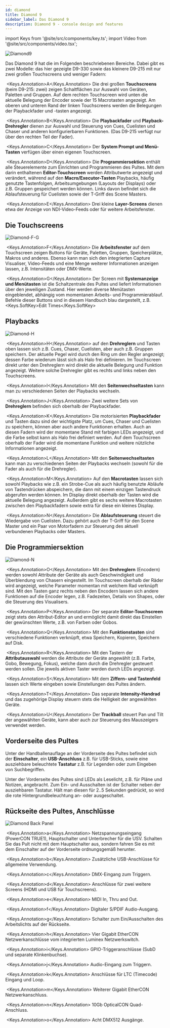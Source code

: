 ```yaml
---
id: diamond
title: Diamond 9
sidebar_label: Das Diamond 9
description: Diamond 9 - console design and features
---
```


import Keys from '@site/src/components/key.ts';
import Video from '@site/src/components/video.tsx';

![Diamond9](/docs/images/Diamond-Main.png)

Das Diamond 9 hat die im Folgenden beschriebenen Bereiche. Dabei gibt es zwei Modelle: das hier gezeigte D9-330 sowie das kleinere D9-215 mit nur zwei großen Touchscreens und weniger Fadern:

&nbsp;<Keys.Annotation>A</Keys.Annotation> Die drei großen **Touchscreens** (beim D9-215: zwei) zeigen 
Schaltflächen zur Auswahl von Geräten, Paletten und Gruppen. Auf dem rechten Touchscreen wird unten die 
aktuelle Belegung der Encoder sowie der 15 Macrotasten angezeigt. Am oberen und unteren Rand der linken 
Touchscreens werden die Belegungen der Playbackfader und -tasten angezeigt.

&nbsp;<Keys.Annotation>B</Keys.Annotation> Die **Playbackfader** und **Playback-Drehregler** dienen zur Auswahl und 
Steuerung von Cues, Cuelisten und Chaser und anderen konfigurierbaren Funktionen. (Das D9-215 verfügt nur über 
den rechten Teil der Fader).

&nbsp;<Keys.Annotation>C</Keys.Annotation> Der **System Prompt und Menü-Tasten** verfügen über einen eigenen Touchscreen.

&nbsp;<Keys.Annotation>D</Keys.Annotation> Die **Programmiersektion** enthält alle Steuerelemente 
zum Einrichten und Programmieren des Pultes. Mit dem darin enthaltenen **Editor-Touchscreen** werden Attributwerte 
angezeigt und verändert, während auf den **Macro/Executor-Tasten** Playbacks, häufig genutzte Tastenfolgen, 
Arbeitsumgebungen (Layouts der Displays) oder z.B. Gruppen gespeichert werden können. Links davon befindet sich die 
Ablaufsteuerung für Cuelisten sowie der T-Griff des Scene Masters.

&nbsp;<Keys.Annotation>E</Keys.Annotation> Drei kleine **Layer-Screens** dienen etwa der Anzeige von NDI-Video-Feeds 
oder für weitere Arbeitsfenster.



## Die Touchscreens

![Diamond-F-G](/docs/images/Diamond-F.png)

&nbsp;<Keys.Annotation>F</Keys.Annotation> Die **Arbeitsfenster** auf dem Touchscreen 
zeigen Buttons für Geräte, Paletten, Gruppen, Speicherplätze, Makros und anderes. 
Ebenso kann man sich den integrierten Capture Visualiser, Video-Feeds und eine Menge 
weiterer Informationen anzeigen lassen, z.B. Intensitäten oder DMX-Werte.


&nbsp;<Keys.Annotation>G</Keys.Annotation> Der Screen mit **Systemanzeige und Menütasten** 
ist die Schaltzentrale des Pultes und liefert Informationen über den jeweiligen Zustand. 
Hier werden diverse Menütasten eingeblendet, abhängig vom momentanen Arbeits- und 
Programmierablauf. Befehle dieser Buttons sind in diesem Handbuch blau dargestellt, 
z.B. <Keys.SoftKey>Edit Times</Keys.SoftKey>



## Playbacks

![Diamond-H](/docs/images/Diamond-H.png)

&nbsp;<Keys.Annotation>H</Keys.Annotation> auf den **Drehreglern** und Tasten oben lassen sich 
z.B. Cues, Chaser, Cuelisten, aber auch z.B. Gruppen speichern. Der aktuelle Pegel 
wird durch den Ring um den Regler angezeigt; dessen Farbe wiederum lässt sich als 
Halo frei definieren. Im Touchscreen direkt unter den Drehreglern wird direkt die 
aktuelle Belegung und Funktion angezeigt. Weitere solche Drehregler gibt es rechts 
und links neben den Touchscreens.

&nbsp;<Keys.Annotation>I</Keys.Annotation> Mit den **Seitenwechseltasten** kann man zu verschiedenen Seiten der Playbacks wechseln.

&nbsp;<Keys.Annotation>J</Keys.Annotation> Zwei weitere Sets von **Drehreglern** 
befinden sich oberhalb der Playbackfader.

&nbsp;<Keys.Annotation>K</Keys.Annotation> Die motorisierten **Playbackfader** und Tasten dazu 
sind der wichtigste Platz, um Cues, Chaser und Cuelisten zu speichern, können aber auch 
andere Funktionen erhalten. Auch an diesen Fadern wird der momentane Stand mit farbigen 
LEDs angezeigt, und die Farbe selbst kann als Halo frei definiert werden. Auf dem 
Touchscreen oberhalb der Fader wird die momentane Funktion und weitere nützliche 
Informationen angezeigt.

&nbsp;<Keys.Annotation>L</Keys.Annotation> Mit den **Seitenwechseltasten** kann man 
zu verschiedenen Seiten der Playbacks wechseln (sowohl für die Fader als auch für 
die Drehregler).

&nbsp;<Keys.Annotation>M</Keys.Annotation> Auf den **Macrotasten** lassen sich 
sowohl Playbacks wie z.B. ein Strobe-Cue als auch häufig benutzte Abläufe von 
Tastendrücken abspeichern, die dann mit einem einzigen Tastendruck abgerufen 
werden können. Im Display direkt oberhalb der Tasten wird die aktuelle Belegung 
angezeigt. Außerdem gibt es sechs weitere Macrotasten zwischen den Playbackfadern 
sowie extra für diese ein kleines Display.

&nbsp;<Keys.Annotation>N</Keys.Annotation> Die **Ablaufsteuerung** steuert die 
Wiedergabe von Cuelisten. Dazu gehört auch der T-Griff für den Scene Master und ein 
Paar von Motorfadern zur Steuerung des aktuell verbundenen Playbacks oder Masters.

## Die Programmiersektion

![Diamond-N](/docs/images/Diamond-O.png)

&nbsp;<Keys.Annotation>O</Keys.Annotation> Mit den **Drehreglern** (Encodern) werden 
sowohl Attribute der Geräte als auch Geschwindigkeit und Überblendung von Chasern 
eingestellt. Im Touchscreen oberhalb der Räder wird angezeigt, welche Parameter 
momentan mit welchem Rad verknüpft sind. Mit den Tasten ganz rechts neben den Encodern 
lassen sich andere Funktionen auf die Encoder legen, z.B. Fadezeiten, Details von Shapes, 
oder die Steuerung des Visualisers.

&nbsp;<Keys.Annotation>P</Keys.Annotation> Der separate **Editor-Touchscreen** zeigt stets 
den Attribut-Editor an und ermöglicht damit direkt das Einstellen der gewünschten Werte, 
z.B. von Farben oder Gobos.

&nbsp;<Keys.Annotation>Q</Keys.Annotation> Mit den **Funktionstasten** sind verschiedene Funktionen verknüpft, etwa Speichern, Kopieren, Speichern auf Disk. 

&nbsp;<Keys.Annotation>R</Keys.Annotation> Mit den Tastern der **Attributauswahl** 
werden die Attribute der Geräte angewählt (z.B. Farbe, Gobo, Bewegung, Fokus), welche 
dann durch die Drehregler gesteuert werden sollen. Die jeweils aktiven Taster werden 
durch LEDs angezeigt.

&nbsp;<Keys.Annotation>S</Keys.Annotation> Mit dem **Ziffern- und Tastenfeld** lassen 
sich Werte eingeben sowie Einstellungen des Pultes ändern.

&nbsp;<Keys.Annotation>T</Keys.Annotation> Das separate **Intensity-Handrad** und das 
zugehörige Display steuern stets die Helligkeit der angewählten Geräte.

&nbsp;<Keys.Annotation>U</Keys.Annotation> Der **Trackball** steuert Pan und Tilt der 
angewählten Geräte, kann aber auch zur Steuerung des Mauszeigers verwendet werden.

## Vorderseite des Pultes

Unter der Handballenauflage an der Vorderseite des Pultes befindet sich der 
**Einschalter**, ein **USB-Anschluss** z.B. für USB-Sticks, sowie eine ausziehbare 
beleuchtete **Tastatur** z.B. für Legenden oder zum Eingeben von Suchbegriffen.

Unter der Vorderseite des Pultes sind LEDs als Leselicht, z.B. für Pläne und Notizen, angebracht.
Zum Ein- und Ausschalten ist der Schalter neben der ausziehbaren Tastatur. Hält man diesen für 
2..5 Sekunden gedrückt, so wird die rote Hintergrundbeleuchtung an- oder ausgeschaltet.

## Rückseite des Pultes, Anschlüsse

![Diamond Back Panel](/docs/images/Diamond-Back.png)

&nbsp;<Keys.Annotation>a</Keys.Annotation> Netzspannungseingang (PowerCON TRUE1), 
Hauptschalter und Unterbrecher für die USV. Schalten Sie das Pult nicht mit dem 
Hauptschalter aus, sondern fahren Sie es mit dem Einschalter auf der Vorderseite 
ordnungsgemäß herunter.

&nbsp;<Keys.Annotation>b</Keys.Annotation> Zusätzliche USB-Anschlüsse für allgemeine 
Verwendung.

&nbsp;<Keys.Annotation>c</Keys.Annotation> DMX-Eingang zum Triggern.

&nbsp;<Keys.Annotation>d</Keys.Annotation> Anschlüsse für zwei weitere Screens 
(HDMI und USB für Touchscreens).

&nbsp;<Keys.Annotation>e</Keys.Annotation> MIDI In, Thru and Out.

&nbsp;<Keys.Annotation>f</Keys.Annotation> Digitaler S/PDIF Audio-Ausgang.

&nbsp;<Keys.Annotation>g</Keys.Annotation> Schalter zum Ein/Ausschalten des Arbeitslichts auf der Rückseite.

&nbsp;<Keys.Annotation>h</Keys.Annotation> Vier Gigabit EtherCON Netzwerkanschlüsse 
vom integrierten Luminex Netzwerkswitch.

&nbsp;<Keys.Annotation>i</Keys.Annotation> GPIO-Triggeranschlüsse (SubD und separate Klinkenbuchse).

&nbsp;<Keys.Annotation>j</Keys.Annotation> Audio-Eingang zum Triggern.

&nbsp;<Keys.Annotation>k</Keys.Annotation> Anschlüsse für LTC (Timecode) Eingang und Loop.

&nbsp;<Keys.Annotation>m</Keys.Annotation> Weiterer Gigabit EtherCON Netzwerkanschluss.

&nbsp;<Keys.Annotation>n</Keys.Annotation> 10Gb OpticalCON Quad-Anschluss.

&nbsp;<Keys.Annotation>o</Keys.Annotation> Acht DMX512 Ausgänge.